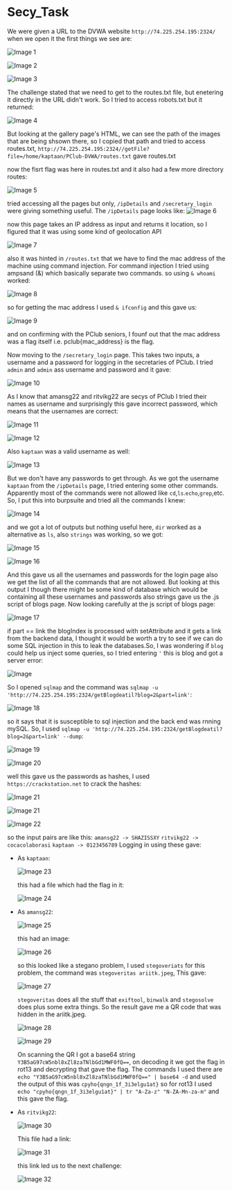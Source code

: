# Secy_Task

We were given a URL to the DVWA website `http://74.225.254.195:2324/` when we open it the first things we see are:

![Image 1](https://github.com/DarkLord0708/Secy_Task/blob/main/writeup_resources/IMG-20240519-WA0006.jpg)

![Image 2](https://github.com/DarkLord0708/Secy_Task/blob/main/writeup_resources/IMG-20240519-WA0007.jpg)

![Image 3](https://github.com/DarkLord0708/Secy_Task/blob/main/writeup_resources/IMG-20240519-WA0012.jpg)


The challenge stated that we need to get to the routes.txt file, but enetering it directly in the URL didn't work. So I tried to access robots.txt but it returned:

![Image 4](https://github.com/DarkLord0708/Secy_Task/blob/main/writeup_resources/IMG-20240519-WA0011.jpg)


But looking at the gallery page's HTML, we can see the path of the images that are being shsown there, so I copied that path and tried to access routes.txt,
`http://74.225.254.195:2324//getFile?file=/home/kaptaan/PClub-DVWA/routes.txt` gave  routes.txt

now the fisrt flag was here in routes.txt and it also had a few more directory routes:

![Image 5](https://github.com/DarkLord0708/Secy_Task/blob/main/writeup_resources/IMG-20240519-WA0013.jpg)


tried accessing all the pages but only, `/ipDetails` and `/secretary_login` were giving something useful.
The `/ipDetails` page looks like:
![Image 6](https://github.com/DarkLord0708/Secy_Task/blob/main/writeup_resources/IMG-20240519-WA0014.jpg)

now this page takes an IP address as input and returns it location, so I figured that it was using some kind of geolocation API

![Image 7](https://github.com/DarkLord0708/Secy_Task/blob/main/writeup_resources/IMG-20240519-WA0015.jpg)

also it was hinted in `/routes.txt` that we have to find the mac address of the machine using command injection. For command injection I tried using ampsand (&) which basically separate two commands.
so using `& whoami` worked:

![Image 8](https://github.com/DarkLord0708/Secy_Task/blob/main/writeup_resources/IMG-20240519-WA0016.jpg)

so for getting the mac address I used `& ifconfig` and this gave us:

![Image 9](https://github.com/DarkLord0708/Secy_Task/blob/main/writeup_resources/IMG-20240519-WA0017.jpg)

and on confirming with the PClub seniors, I founf out that the mac address was a flag itself i.e. pclub{mac_address} is the flag.

Now moving to the `/secretary_login` page. This takes two inputs, a username and a password for logging in the secretaries of PClub.
I tried `admin` and `admin` ass username and password and it gave:

![Image 10](https://github.com/DarkLord0708/Secy_Task/blob/main/writeup_resources/IMG-20240519-WA0019.jpg)

As I know that amansg22 and ritvikg22 are secys of PClub I tried their names as username and surprisingly this gave incorrect password, which means that the usernames are correct:

![Image 11](https://github.com/DarkLord0708/Secy_Task/blob/main/writeup_resources/IMG-20240519-WA0020.jpg)

![Image 12](https://github.com/DarkLord0708/Secy_Task/blob/main/writeup_resources/IMG-20240519-WA0022.jpg)


Also `kaptaan` was a valid username as well:

![Image 13](https://github.com/DarkLord0708/Secy_Task/blob/main/writeup_resources/IMG-20240519-WA0021.jpg)

But we don't have any passwords to get through. As we got the username `kaptaan` from the `/ipDetails` page, I tried entering some other commands.
Apparently most of the commands were not allowed like `cd`,`ls`.`echo`,`grep`,etc. So, I put this into burpsuite and tried all the commands I knew:

![Image 14](https://github.com/DarkLord0708/Secy_Task/blob/main/writeup_resources/IMG-20240519-WA0018.jpg)

and we got a lot of outputs but nothing useful here, `dir` worked as a alternative as `ls`, also `strings` was working, so we got:

![Image 15](https://github.com/DarkLord0708/Secy_Task/blob/main/writeup_resources/WhatsApp%20Image%202024-05-23%20at%2007.52.46_71cecf09.jpg)

![Image 16](https://github.com/DarkLord0708/Secy_Task/blob/main/writeup_resources/WhatsApp%20Image%202024-05-23%20at%2007.52.46_d63253a4.jpg)

And this gave us all the usernames and passwords for the login page also we get the list of all the commands that are not allowed. But looking at this output I though there might be some kind of database which would be containing all these usernames and passwords also strings gave us the .js script of blogs page. Now looking carefully at the js script of blogs page:

![Image 17](https://github.com/DarkLord0708/Secy_Task/blob/main/writeup_resources/IMG-20240519-WA0012.jpg)

if part == link the blogIndex is processed with setAttribute and it gets a link from the backend data, I thought it would be worth a try to see if we can do some SQL injection in this to leak the databases.So, I was wondering if `blog` could help us inject some queries, so I tried entering `'` this is blog and got a server error:

![Image](https://github.com/DarkLord0708/Secy_Task/blob/main/writeup_resources/IMG-20240519-WA0041.jpg)

So I opened `sqlmap` and the command was `sqlmap -u 'http://74.225.254.195:2324/getBlogdeatil?blog=2&part=link'`:

![Image 18](https://github.com/DarkLord0708/Secy_Task/blob/main/writeup_resources/IMG-20240519-WA0023.jpg)

so it says that it is susceptible to sql injection and the back end was rnning mySQL. So, I used `sqlmap -u 'http://74.225.254.195:2324/getBlogdeatil?blog=2&part=link' --dump`:

![Image 19](https://github.com/DarkLord0708/Secy_Task/blob/main/writeup_resources/IMG-20240519-WA0024.jpg)

![Image 20](https://github.com/DarkLord0708/Secy_Task/blob/main/writeup_resources/IMG-20240519-WA0025.jpg)

well this gave us the passwords as hashes, I used `https://crackstation.net` to crack the hashes:

![Image 21](https://github.com/DarkLord0708/Secy_Task/blob/main/writeup_resources/IMG-20240519-WA0026.jpg)

![Image 21](https://github.com/DarkLord0708/Secy_Task/blob/main/writeup_resources/IMG-20240519-WA0027.jpg)

![Image 22](https://github.com/DarkLord0708/Secy_Task/blob/main/writeup_resources/IMG-20240519-WA0030.jpg)

so the input pairs are like this:
`amansg22 -> SHAZISSXY`
`ritvikg22 -> cocacolaborasi`
`kaptaan -> 0123456789`
Logging in using these gave:
* As `kaptaan`:
 
  ![Image 23](https://github.com/DarkLord0708/Secy_Task/blob/main/writeup_resources/IMG-20240519-WA0029.jpg)
  
  this had a file which had the flag in it:
  
  ![Image 24](https://github.com/DarkLord0708/Secy_Task/blob/main/writeup_resources/IMG-20240519-WA0033.jpg)

* As `amansg22`:
  
  ![Image 25](https://github.com/DarkLord0708/Secy_Task/blob/main/writeup_resources/IMG-20240519-WA0028.jpg)
  
  this had an image:
  
  ![Image 26](https://github.com/DarkLord0708/Secy_Task/blob/main/writeup_resources/IMG-20240519-WA0032.jpg)
  
  so this looked like a stegano problem, I used `stegoveriats` for this problem, the command was `stegoveritas ariitk.jpeg`, This gave:
  
  ![Image 27](https://github.com/DarkLord0708/Secy_Task/blob/main/writeup_resources/IMG-20240519-WA0035.jpg)
  
  `stegoveritas` does all the stuff that `exiftool`, `binwalk` and `stegosolve` does plus some extra things. So the result gave me a QR code that was hidden in the ariitk.jpeg.
  
  ![Image 28](https://github.com/DarkLord0708/Secy_Task/blob/main/writeup_resources/IMG-20240519-WA0036.jpg)
  
  ![Image 29](https://github.com/DarkLord0708/Secy_Task/blob/main/writeup_resources/IMG-20240519-WA0037.jpg)
  
  On scanning the QR I got a base64 string `Y3B5aG97cW5nbl8xZl8zaTNlbGd1MWF0fQ==`, on decoding it we got the flag in rot13 and decrypting that gave the flag.
  The commands I used there are `echo "Y3B5aG97cW5nbl8xZl8zaTNlbGd1MWF0fQ==" | base64 -d` and used the output of this was `cpyho{qngn_1f_3i3elgu1at}` so for rot13 I used
  `echo "cpyho{qngn_1f_3i3elgu1at}" | tr "A-Za-z" "N-ZA-Mn-za-m"` and this gave the flag.

* As `ritvikg22`:
  
  ![Image 30](https://github.com/DarkLord0708/Secy_Task/blob/main/writeup_resources/IMG-20240519-WA0031.jpg)
  
  This file had a link:
  
  ![Image 31](https://github.com/DarkLord0708/Secy_Task/blob/main/writeup_resources/IMG-20240519-WA0034.jpg)
  
  this link led us to the next challenge:
  
  ![Image 32](https://github.com/DarkLord0708/Secy_Task/blob/main/writeup_resources/IMG-20240519-WA0040.jpg)



